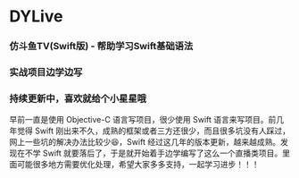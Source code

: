 # DYLive
### 仿斗鱼TV(Swift版) - 帮助学习Swift基础语法
### 实战项目边学边写
### 持续更新中，喜欢就给个小星星哦

早前一直是使用 Objective-C 语言写项目，很少使用 Swift 语言来写项目。前几年觉得 Swift 刚出来不久，成熟的框架或者三方还很少，而且很多坑没有人踩过，网上一些坑的解决办法比较少😆，Swift 经过这几年的版本更新，越来越成熟。发现在不学 Swift 就要落后了，于是就开始着手边学编写了这么一个直播类项目。里面可能很多地方需要优化处理，希望大家多多支持，一起学习进步！！！
